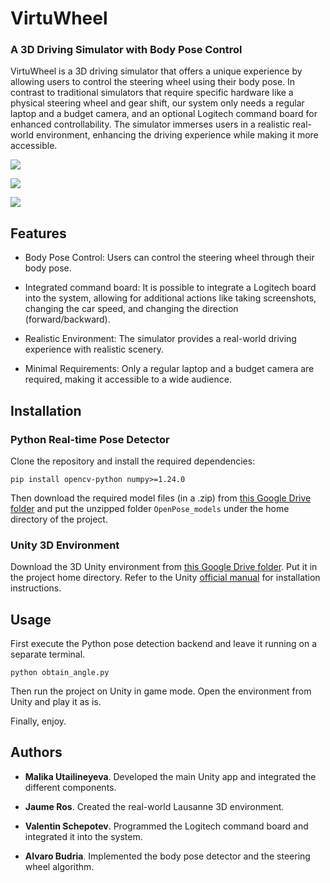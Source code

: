 # VirtuWheel
### A 3D Driving Simulator with Body Pose Control


VirtuWheel is a 3D driving simulator that offers a unique experience by allowing users to control the steering wheel using their body pose. In contrast to traditional simulators that require specific hardware like a physical steering wheel and gear shift, our system only needs a regular laptop and a budget camera, and an optional Logitech command board for enhanced controllability. The simulator immerses users in a realistic real-world environment, enhancing the driving experience while making it more accessible.

![](./assets/img.png)

![](./assets/demo2.gif)

![](./assets/demo.gif)


## Features
* Body Pose Control: Users can control the steering wheel through their body pose.

* Integrated command board: It is possible to integrate a Logitech board into the system, allowing for additional actions like taking screenshots, changing the car speed, and changing the direction (forward/backward).

* Realistic Environment: The simulator provides a real-world driving experience with realistic scenery.

* Minimal Requirements: Only a regular laptop and a budget camera are required, making it accessible to a wide audience.


## Installation


### Python Real-time Pose Detector
Clone the repository and install the required dependencies:

`pip install opencv-python numpy>=1.24.0`

Then download the required model files (in a .zip) from [this Google Drive folder](`https://drive.google.com/drive/folders/1USEdy_7uvwO4PIqsQJq8kT0sX4H4f7nn`) and put the unzipped folder `OpenPose_models` under the home directory of the project.


### Unity 3D Environment

Download the 3D Unity environment from [this Google Drive folder](https://drive.google.com/drive/folders/1K-5VAzCNx5bGB1IafuC4UzgDrgbZ6NQs?usp=drive_link). Put it in the project home directory.
Refer to the Unity [official manual](https://docs.unity3d.com/Manual/) for installation instructions.


## Usage

First execute the Python pose detection backend and leave it running on a separate terminal.

`python obtain_angle.py`

Then run the project on Unity in game mode. Open the environment from Unity and play it as is.

Finally, enjoy.



## Authors

- **Malika Utailineyeva**. Developed the main Unity app and integrated the different components.

- **Jaume Ros**. Created the real-world Lausanne 3D environment.

- **Valentin Schepotev**. Programmed the Logitech command board and integrated it into the system.

- **Alvaro Budria**. Implemented the body pose detector and the steering wheel algorithm.
